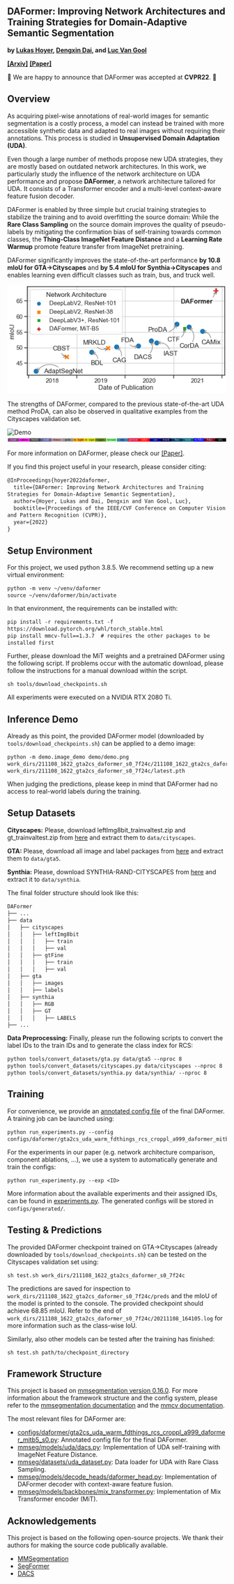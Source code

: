 ## DAFormer: Improving Network Architectures and Training Strategies for Domain-Adaptive Semantic Segmentation

**by [Lukas Hoyer](https://lhoyer.github.io/), [Dengxin Dai](https://vas.mpi-inf.mpg.de/dengxin/), and [Luc Van Gool](https://scholar.google.de/citations?user=TwMib_QAAAAJ&hl=en)**

**[[Arxiv]](https://arxiv.org/abs/2111.14887)**
**[[Paper]](https://arxiv.org/pdf/2111.14887.pdf)**

:bell: We are happy to announce that DAFormer was accepted at **CVPR22**. :bell:

## Overview

As acquiring pixel-wise annotations of real-world images for semantic
segmentation is a costly process, a model can instead be trained with more
accessible synthetic data and adapted to real images without requiring their
annotations. This process is studied in **Unsupervised Domain Adaptation (UDA)**.

Even though a large number of methods propose new UDA strategies, they
are mostly based on outdated network architectures. In this work, we
particularly study the influence of the network architecture on UDA performance
and propose **DAFormer**, a network architecture tailored for UDA. It consists of a
Transformer encoder and a multi-level context-aware feature fusion decoder.

DAFormer is enabled by three simple but crucial training strategies to stabilize the
training and to avoid overfitting the source domain: While the
**Rare Class Sampling** on the source domain improves the quality of pseudo-labels
by mitigating the confirmation bias of self-training towards common classes,
the **Thing-Class ImageNet Feature Distance** and a **Learning Rate Warmup** promote
feature transfer from ImageNet pretraining.

DAFormer significantly improves
the state-of-the-art performance **by 10.8 mIoU for GTA→Cityscapes**
and **by 5.4 mIoU for Synthia→Cityscapes** and enables learning even
difficult classes such as train, bus, and truck well.

![UDA over time](resources/uda_over_time.png)

The strengths of DAFormer, compared to the previous state-of-the-art UDA method
ProDA, can also be observed in qualitative examples from the Cityscapes
validation set.

![Demo](resources/demo.gif)
![Color Palette](resources/color_palette.png)

For more information on DAFormer, please check our
[[Paper]](https://arxiv.org/pdf/2111.14887.pdf).

If you find this project useful in your research, please consider citing:

```
@InProceedings{hoyer2022daformer,
  title={DAFormer: Improving Network Architectures and Training Strategies for Domain-Adaptive Semantic Segmentation},
  author={Hoyer, Lukas and Dai, Dengxin and Van Gool, Luc},
  booktitle={Proceedings of the IEEE/CVF Conference on Computer Vision and Pattern Recognition (CVPR)},
  year={2022}
}
```

## Setup Environment

For this project, we used python 3.8.5. We recommend setting up a new virtual
environment:

```shell
python -m venv ~/venv/daformer
source ~/venv/daformer/bin/activate
```

In that environment, the requirements can be installed with:

```shell
pip install -r requirements.txt -f https://download.pytorch.org/whl/torch_stable.html
pip install mmcv-full==1.3.7  # requires the other packages to be installed first
```

Further, please download the MiT weights and a pretrained DAFormer using the
following script. If problems occur with the automatic download, please follow
the instructions for a manual download within the script.

```shell
sh tools/download_checkpoints.sh
```

All experiments were executed on a NVIDIA RTX 2080 Ti.

## Inference Demo

Already as this point, the provided DAFormer model (downloaded by
`tools/download_checkpoints.sh`) can be applied to a demo image:

```shell
python -m demo.image_demo demo/demo.png work_dirs/211108_1622_gta2cs_daformer_s0_7f24c/211108_1622_gta2cs_daformer_s0_7f24c.json work_dirs/211108_1622_gta2cs_daformer_s0_7f24c/latest.pth
```

When judging the predictions, please keep in mind that DAFormer had no access
to real-world labels during the training.

## Setup Datasets

**Cityscapes:** Please, download leftImg8bit_trainvaltest.zip and
gt_trainvaltest.zip from [here](https://www.cityscapes-dataset.com/downloads/)
and extract them to `data/cityscapes`.

**GTA:** Please, download all image and label packages from
[here](https://download.visinf.tu-darmstadt.de/data/from_games/) and extract
them to `data/gta5`.

**Synthia:** Please, download SYNTHIA-RAND-CITYSCAPES from
[here](http://synthia-dataset.net/downloads/) and extract it to `data/synthia`.

The final folder structure should look like this:

```none
DAFormer
├── ...
├── data
│   ├── cityscapes
│   │   ├── leftImg8bit
│   │   │   ├── train
│   │   │   ├── val
│   │   ├── gtFine
│   │   │   ├── train
│   │   │   ├── val
│   ├── gta
│   │   ├── images
│   │   ├── labels
│   ├── synthia
│   │   ├── RGB
│   │   ├── GT
│   │   │   ├── LABELS
├── ...
```

**Data Preprocessing:** Finally, please run the following scripts to convert the label IDs to the
train IDs and to generate the class index for RCS:

```shell
python tools/convert_datasets/gta.py data/gta5 --nproc 8
python tools/convert_datasets/cityscapes.py data/cityscapes --nproc 8
python tools/convert_datasets/synthia.py data/synthia/ --nproc 8
```

## Training

For convenience, we provide an [annotated config file](configs/daformer/gta2cs_uda_warm_fdthings_rcs_croppl_a999_daformer_mitb5_s0.py) of the final DAFormer.
A training job can be launched using:

```shell
python run_experiments.py --config configs/daformer/gta2cs_uda_warm_fdthings_rcs_croppl_a999_daformer_mitb5_s0.py
```

For the experiments in our paper (e.g. network architecture comparison,
component ablations, ...), we use a system to automatically generate
and train the configs:

```shell
python run_experimenty.py --exp <ID>
```

More information about the available experiments and their assigned IDs, can be
found in [experiments.py](experiments.py). The generated configs will be stored
in `configs/generated/`.

## Testing & Predictions

The provided DAFormer checkpoint trained on GTA->Cityscapes
(already downloaded by `tools/download_checkpoints.sh`) can be tested on the
Cityscapes validation set using:

```shell
sh test.sh work_dirs/211108_1622_gta2cs_daformer_s0_7f24c
```

The predictions are saved for inspection to
`work_dirs/211108_1622_gta2cs_daformer_s0_7f24c/preds`
and the mIoU of the model is printed to the console. The provided checkpoint
should achieve 68.85 mIoU. Refer to the end of
`work_dirs/211108_1622_gta2cs_daformer_s0_7f24c/20211108_164105.log` for
more information such as the class-wise IoU.

Similarly, also other models can be tested after the training has finished:

```shell
sh test.sh path/to/checkpoint_directory
```

## Framework Structure

This project is based on [mmsegmentation version 0.16.0](https://github.com/open-mmlab/mmsegmentation/tree/v0.16.0).
For more information about the framework structure and the config system,
please refer to the [mmsegmentation documentation](https://mmsegmentation.readthedocs.io/en/latest/index.html)
and the [mmcv documentation](https://mmcv.readthedocs.ihttps://arxiv.org/abs/2007.08702o/en/v1.3.7/index.html).

The most relevant files for DAFormer are:

* [configs/daformer/gta2cs_uda_warm_fdthings_rcs_croppl_a999_daformer_mitb5_s0.py](configs/daformer/gta2cs_uda_warm_fdthings_rcs_croppl_a999_daformer_mitb5_s0.py):
  Annotated config file for the final DAFormer.
* [mmseg/models/uda/dacs.py](mmseg/models/uda/dacs.py):
  Implementation of UDA self-training with ImageNet Feature Distance.
* [mmseg/datasets/uda_dataset.py](mmseg/datasets/uda_dataset.py):
  Data loader for UDA with Rare Class Sampling.
* [mmseg/models/decode_heads/daformer_head.py](mmseg/models/decode_heads/daformer_head.py):
  Implementation of DAFormer decoder with context-aware feature fusion.
* [mmseg/models/backbones/mix_transformer.py](mmseg/models/backbones/mix_transformer.py):
  Implementation of Mix Transformer encoder (MiT).

## Acknowledgements

This project is based on the following open-source projects. We thank their
authors for making the source code publically available.

* [MMSegmentation](https://github.com/open-mmlab/mmsegmentation)
* [SegFormer](https://github.com/NVlabs/SegFormer)
* [DACS](https://github.com/vikolss/DACS)
